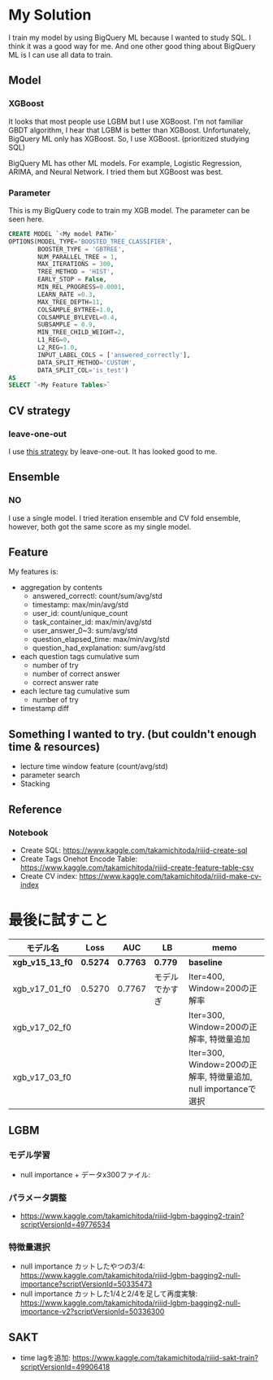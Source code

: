 # My Solution


I train my model by using BigQuery ML because I wanted to study SQL.
I think it was a good way for me.
And one other good thing about BigQuery ML is I can use all data to train.

## Model
### XGBoost
It looks that most people use LGBM but I use XGBoost.
I'm not familiar GBDT algorithm, I hear that LGBM is better than XGBoost.
Unfortunately, BigQuery ML only has XGBoost. So, I use XGBoost. (prioritized studying SQL)

BigQuery ML has other ML models. For example, Logistic Regression, ARIMA, and Neural Network.
I tried them but XGBoost was best.

### Parameter

This is my BigQuery code to train my XGB model.
The parameter can be seen here.

```sql
CREATE MODEL `<My model PATH>`
OPTIONS(MODEL_TYPE='BOOSTED_TREE_CLASSIFIER',
        BOOSTER_TYPE = 'GBTREE',
        NUM_PARALLEL_TREE = 1,
        MAX_ITERATIONS = 300,
        TREE_METHOD = 'HIST',
        EARLY_STOP = False,
        MIN_REL_PROGRESS=0.0001,
        LEARN_RATE =0.3,
        MAX_TREE_DEPTH=11,
        COLSAMPLE_BYTREE=1.0,
        COLSAMPLE_BYLEVEL=0.4,
        SUBSAMPLE = 0.9,
        MIN_TREE_CHILD_WEIGHT=2,
        L1_REG=0,
        L2_REG=1.0,
        INPUT_LABEL_COLS = ['answered_correctly'],
        DATA_SPLIT_METHOD='CUSTOM',
        DATA_SPLIT_COL='is_test')    
AS 
SELECT `<My Feature Tables>`
```

## CV strategy
### leave-one-out
I use [this strategy](https://www.kaggle.com/its7171/cv-strategy) by leave-one-out. It has looked good to me.

## Ensemble
### NO
I use a single model.
I tried iteration ensemble and CV fold ensemble, however, both got the same score as my single model.

## Feature
My features is:
  - aggregation by contents
    - answered_correctl: count/sum/avg/std
    - timestamp: max/min/avg/std
    - user_id: count/unique_count
    - task_container_id: max/min/avg/std
    - user_answer_0~3: sum/avg/std
    - question_elapsed_time: max/min/avg/std
    - question_had_explanation: sum/avg/std
  - each question tags cumulative sum
    - number of try
    - number of correct answer
    - correct answer rate
  - each lecture tag cumulative sum
    - number of try
  - timestamp diff

## Something I wanted to try. (but couldn't enough time & resources)
- lecture time window feature (count/avg/std)
- parameter search
- Stacking

## Reference
### Notebook
- Create SQL: https://www.kaggle.com/takamichitoda/riiid-create-sql
- Create Tags Onehot Encode Table: https://www.kaggle.com/takamichitoda/riiid-create-feature-table-csv
- Create CV index: https://www.kaggle.com/takamichitoda/riiid-make-cv-index

# 最後に試すこと

|モデル名|Loss|AUC|LB|memo|
|--|--|--|--|--|
|__xgb_v15_13_f0__|__0.5274__|__0.7763__|__0.779__|__baseline__|
|xgb_v17_01_f0|0.5270|0.7767|モデルでかすぎ|Iter=400, Window=200の正解率|
|xgb_v17_02_f0||||Iter=300, Window=200の正解率, 特徴量追加|
|xgb_v17_03_f0||||Iter=300, Window=200の正解率, 特徴量追加, null importanceで選択|

## LGBM

### モデル学習
- null importance + データx300ファイル: 

### パラメータ調整
- https://www.kaggle.com/takamichitoda/riiid-lgbm-bagging2-train?scriptVersionId=49776534

### 特徴量選択
- null importance カットしたやつの3/4: https://www.kaggle.com/takamichitoda/riiid-lgbm-bagging2-null-importance?scriptVersionId=50335473
- null importance カットした1/4と2/4を足して再度実験: https://www.kaggle.com/takamichitoda/riiid-lgbm-bagging2-null-importance-v2?scriptVersionId=50336300

## SAKT
- time lagを追加: https://www.kaggle.com/takamichitoda/riiid-sakt-train?scriptVersionId=49906418
